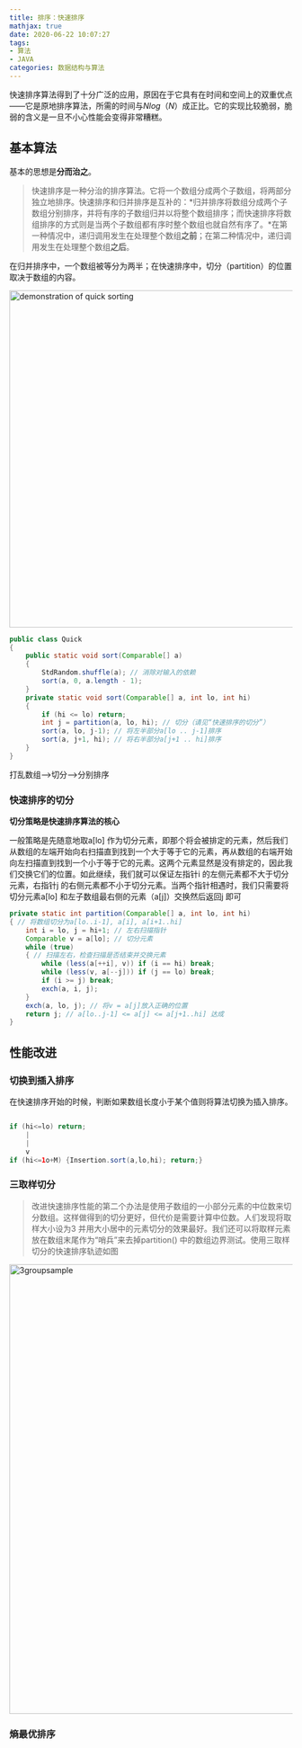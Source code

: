```yaml
---
title: 排序：快速排序
mathjax: true
date: 2020-06-22 10:07:27
tags:
- 算法
- JAVA
categories: 数据结构与算法
---
```


快速排序算法得到了十分广泛的应用，原因在于它具有在时间和空间上的双重优点——它是原地排序算法，所需的时间与$Nlog（N）$成正比。它的实现比较脆弱，脆弱的含义是一旦不小心性能会变得非常糟糕。

<!-- more -->

## 基本算法

基本的思想是**分而治之**。

>快速排序是一种分治的排序算法。它将一个数组分成两个子数组，将两部分独立地排序。快速排序和归并排序是互补的：*归并排序将数组分成两个子数组分别排序，并将有序的子数组归并以将整个数组排序；而快速排序将数组排序的方式则是当两个子数组都有序时整个数组也就自然有序了。*在第一种情况中，递归调用发生在处理整个数组**之前**；在第二种情况中，递归调用发生在处理整个数组**之后**。

在归并排序中，一个数组被等分为两半；在快速排序中，切分（partition）的位置取决于数组的内容。

<img src='quick.JPG' width='600' title='demonstration of quick sorting'>

```java
public class Quick
{
    public static void sort(Comparable[] a)
    {
        StdRandom.shuffle(a); // 消除对输入的依赖
        sort(a, 0, a.length - 1);
    }
    private static void sort(Comparable[] a, int lo, int hi)
    {
        if (hi <= lo) return;
        int j = partition(a, lo, hi); // 切分（请见“快速排序的切分”）
        sort(a, lo, j-1); // 将左半部分a[lo .. j-1]排序
        sort(a, j+1, hi); // 将右半部分a[j+1 .. hi]排序
    }
}

```
打乱数组-->切分-->分别排序

### 快速排序的切分

**切分策略是快速排序算法的核心**

一般策略是先随意地取a[lo] 作为切分元素，即那个将会被排定的元素，然后我们从数组的左端开始向右扫描直到找到一个大于等于它的元素，再从数组的右端开始向左扫描直到找到一个小于等于它的元素。这两个元素显然是没有排定的，因此我们交换它们的位置。如此继续，我们就可以保证左指针i 的左侧元素都不大于切分元素，右指针j 的右侧元素都不小于切分元素。当两个指针相遇时，我们只需要将切分元素a[lo] 和左子数组最右侧的元素（a[j]）交换然后返回j 即可

```java
private static int partition(Comparable[] a, int lo, int hi)
{ // 将数组切分为a[lo..i-1], a[i], a[i+1..hi]
    int i = lo, j = hi+1; // 左右扫描指针
    Comparable v = a[lo]; // 切分元素
    while (true)
    { // 扫描左右，检查扫描是否结束并交换元素
        while (less(a[++i], v)) if (i == hi) break;
        while (less(v, a[--j])) if (j == lo) break;
        if (i >= j) break;
        exch(a, i, j);
    }
    exch(a, lo, j); // 将v = a[j]放入正确的位置
    return j; // a[lo..j-1] <= a[j] <= a[j+1..hi] 达成
}
```
## 性能改进

### 切换到插入排序

在快速排序开始的时候，判断如果数组长度小于某个值则将算法切换为插入排序。

```java

if (hi<=lo) return;
    |
    |
    v
if (hi<=1o+M) {Insertion.sort(a,lo,hi); return;}

```
### 三取样切分

>改进快速排序性能的第二个办法是使用子数组的一小部分元素的中位数来切分数组。这样做得到的切分更好，但代价是需要计算中位数。人们发现将取样大小设为3 并用大小居中的元素切分的效果最好。我们还可以将取样元素放在数组末尾作为“哨兵”来去掉partition() 中的数组边界测试。使用三取样切分的快速排序轨迹如图


<img src='3groupsample.png' width=800 title='3groupsample'>

### 熵最优排序

















